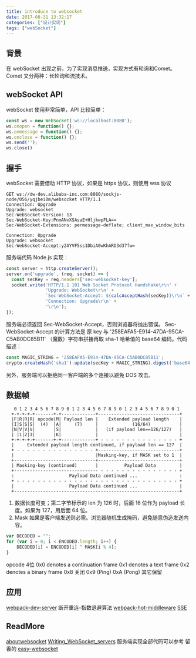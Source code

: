 ```yaml
---
title: introduce to websocket
date: 2017-08-31 13:32:17
categories: ["设计实现"]
tags: ["webSocket"]
---
```


## 背景

在 webSocket 出现之前，为了实现消息推送，实现方式有轮询和Comet。Comet 又分两种：长轮询和流技术。

<!-- more -->

## webSocket API
webSocket 使用非常简单，API 比较简单：
```js
const ws = new WebSocket('ws://localhost:8080');
ws.onopen = function() {};
ws.onmessage = function() {};
ws.onclose = function() {};
ws.send('');
ws.close()
```

## 握手
webSocket 需要借助 HTTP 协议，如果是 https 协议，则使用 wss 协议

```http
GET ws://dw-dev.alibaba-inc.com:8080/sockjs-node/056/yqjbei0m/websocket HTTP/1.1
Connection: Upgrade
Upgrade: websocket
Sec-WebSocket-Version: 13
Sec-WebSocket-Key:PnmANvXSAsaE+HljkwpFLA==
Sec-WebSocket-Extensions: permessage-deflate; client_max_window_bits
```

```http
Connection: Upgrade
Upgrade: websocket
Sec-WebSocket-Accept:y2AYVF5ss1DbiA0wKhARD3d37fw=
```

服务端代码 Node.js 实现：
```js
const server = http.createServer();
server.on('upgrade', (req, socket) => {
  const secKey = req.headers['sec-websocket-key'];
  socket.write('HTTP/1.1 101 Web Socket Protocol Handshake\r\n' +
               'Upgrade: WebSocket\r\n' +
               `Sec-WebSocket-Accept: ${calcAcceptHash(secKey)}\r\n` +
               'Connection: Upgrade\r\n' +
               '\r\n');
});
```

服务端必须返回 Sec-WebSocket-Accept，否则浏览器将抛出错误。 Sec-WebSocket-Accept 的计算方法是 原 key 与 '258EAFA5-E914-47DA-95CA-C5AB0DC85B11' （魔数）字符串拼接再取 sha-1 哈希值的 base64 编码。代码描述：
```javascript
const MAGIC_STRING = '258EAFA5-E914-47DA-95CA-C5AB0DC85B11';
crypto.createHash('sha1').update(secKey + MAGIC_STRING).digest('base64');
```

另外，服务端可以拒绝同一客户端的多个连接以避免 DOS 攻击。

## 数据帧

```
   0 1 2 3 4 5 6 7 8 9 0 1 2 3 4 5 6 7 8 9 0 1 2 3 4 5 6 7 8 9 0 1
  +-+-+-+-+-------+-+-------------+-------------------------------+
  |F|R|R|R| opcode|M| Payload len |    Extended payload length    |
  |I|S|S|S|  (4)  |A|     (7)     |             (16/64)           |
  |N|V|V|V|       |S|             |   (if payload len==126/127)   |
  | |1|2|3|       |K|             |                               |
  +-+-+-+-+-------+-+-------------+ - - - - - - - - - - - - - - - +
  |     Extended payload length continued, if payload len == 127  |
  + - - - - - - - - - - - - - - - +-------------------------------+
  |                               |Masking-key, if MASK set to 1  |
  +-------------------------------+-------------------------------+
  | Masking-key (continued)       |          Payload Data         |
  +-------------------------------- - - - - - - - - - - - - - - - +
  :                     Payload Data continued ...                :
  + - - - - - - - - - - - - - - - - - - - - - - - - - - - - - - - +
  |                     Payload Data continued ...                |
  +---------------------------------------------------------------+
```

1. 数据长度可变；第二字节标示的 len 为 126 时，后面 16 位作为 payload 长度。如果为 127，用后面 64 位。
2.  Mask 如果是客户端发送则必需。浏览器随机生成掩码，避免随意伪造发送内容。


```js
var DECODED = "";
for (var i = 0; i < ENCODED.length; i++) {
    DECODED[i] = ENCODED[i] ^ MASK[i % 4];
}
```

opcode 4位
0x0 denotes a continuation frame
0x1 denotes a text frame
0x2 denotes a binary frame
0x8 关闭
0x9 (Ping)
0xA (Pong)
其它保留

## 应用

[webpack-dev-server](https://github.com/webpack/webpack-dev-server) 断开重连-指数退避算法
[webpack-hot-middleware](https://github.com/glenjamin/webpack-hot-middleware) [SSE](https://www.html5rocks.com/en/tutorials/eventsource/basics/)

## ReadMore

[aboutwebsocket](https://www.websocket.org/aboutwebsocket.html)
[Writing_WebSocket_servers](https://developer.mozilla.org/en-US/docs/Web/API/WebSockets_API/Writing_WebSocket_servers)
服务端实现全部代码可以参考 留香的 [easy-websocket](https://github.com/vincentLiuxiang/easy-websocket)

